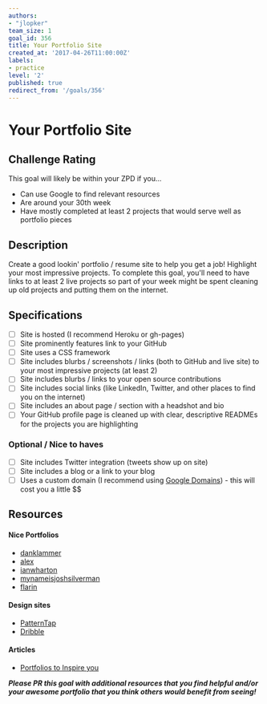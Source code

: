 ```yaml
---
authors:
- "jlopker"
team_size: 1
goal_id: 356
title: Your Portfolio Site
created_at: '2017-04-26T11:00:00Z'
labels:
- practice
level: '2'
published: true
redirect_from: '/goals/356'
---
```


# Your Portfolio Site

## Challenge Rating

This goal will likely be within your ZPD if you...

- Can use Google to find relevant resources
- Are around your 30th week
- Have mostly completed at least 2 projects that would serve well as portfolio pieces

## Description

Create a good lookin' portfolio / resume site to help you get a job! Highlight your most impressive projects. To complete this goal, you'll need to have links to at least 2 live projects so part of your week might be spent cleaning up old projects and putting them on the internet.

## Specifications

- [ ] Site is hosted (I recommend Heroku or gh-pages)
- [ ] Site prominently features link to your GitHub
- [ ] Site uses a CSS framework
- [ ] Site includes blurbs / screenshots / links (both to GitHub and live site) to your most impressive projects (at least 2)
- [ ] Site includes blurbs / links to your open source contributions
- [ ] Site includes social links (like LinkedIn, Twitter, and other places to find you on the internet)
- [ ] Site includes an about page / section with a headshot and bio
- [ ] Your GitHub profile page is cleaned up with clear, descriptive READMEs for the projects you are highlighting

### Optional / Nice to haves

- [ ] Site includes Twitter integration (tweets show up on site)
- [ ] Site includes a blog or a link to your blog
- [ ] Uses a custom domain (I recommend using [Google Domains](https://domains.google/)) - this will cost you a little $$

## Resources

#### Nice Portfolios

- [danklammer](http://danklammer.com/)
- [alex](https://alex.dytry.ch/)
- [ianwharton](http://www.ianwharton.com/)
- [mynameisjoshsilverman](http://www.mynameisjoshsilverman.com/)
- [flarin](http://www.flarin.com/)

#### Design sites

- [PatternTap](http://zurb.com/patterntap)
- [Dribble](https://dribbble.com/)

#### Articles

- [Portfolios to Inspire you](https://medium.com/@learntocodewithme/15-web-developer-portfolios-to-inspire-you-137fb1743cae)

***Please PR this goal with additional resources that you find helpful and/or your awesome portfolio that you think others would benefit from seeing!***
